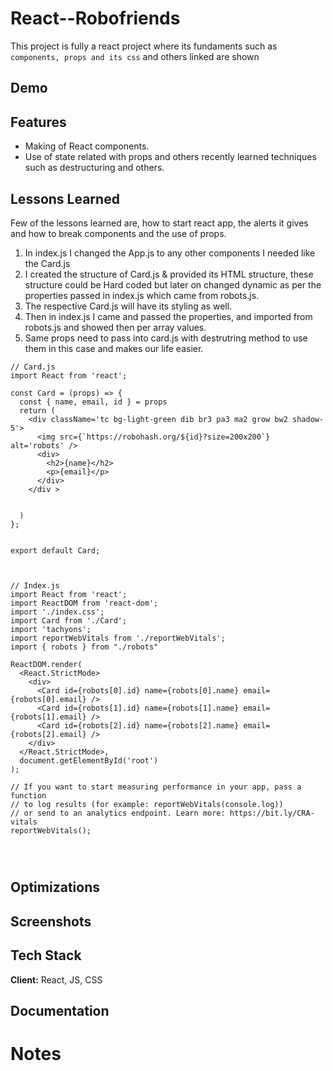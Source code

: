 
# React--Robofriends

This project is fully a react project where its fundaments such as ```components, props and its css``` and others linked are shown

## Demo

## Features

- Making of React components.
- Use of state related with props and others recently learned techniques such as destructuring and others.

## Lessons Learned

Few of the lessons learned are, how to start react app, the alerts it gives and how to break components and the use of props.

1. In index.js I changed the App.js to any other components I needed like the Card.js
2. I created the structure of Card.js & provided its HTML structure, these structure could be Hard coded but later on changed dynamic as per the properties passed in index.js which came from robots.js.
3. The respective Card.js will have its styling as well.
4. Then in index.js I came and passed the properties, and imported from robots.js and showed then per array values.
5. Same props need to pass into card.js with destrutring method to use them in this case and makes our life easier.

```
// Card.js
import React from 'react';

const Card = (props) => {
  const { name, email, id } = props
  return (
    <div className='tc bg-light-green dib br3 pa3 ma2 grow bw2 shadow-5'>
      <img src={`https://robohash.org/${id}?size=200x200`} alt='robots' />
      <div>
        <h2>{name}</h2>
        <p>{email}</p>
      </div>
    </div >


  )
};


export default Card;



// Index.js
import React from 'react';
import ReactDOM from 'react-dom';
import './index.css';
import Card from './Card';
import 'tachyons';
import reportWebVitals from './reportWebVitals';
import { robots } from "./robots"

ReactDOM.render(
  <React.StrictMode>
    <div>
      <Card id={robots[0].id} name={robots[0].name} email={robots[0].email} />
      <Card id={robots[1].id} name={robots[1].name} email={robots[1].email} />
      <Card id={robots[2].id} name={robots[2].name} email={robots[2].email} />
    </div>
  </React.StrictMode>,
  document.getElementById('root')
);

// If you want to start measuring performance in your app, pass a function
// to log results (for example: reportWebVitals(console.log))
// or send to an analytics endpoint. Learn more: https://bit.ly/CRA-vitals
reportWebVitals();




```


## Optimizations


## Screenshots



## Tech Stack

**Client:** React, JS, CSS

## Documentation


# Notes 

